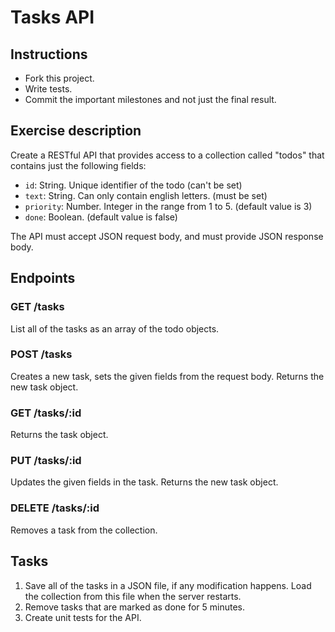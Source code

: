 # Tasks API

## Instructions

- Fork this project.
- Write tests.
- Commit the important milestones and not just the final result.

## Exercise description

Create a RESTful API that provides access to a collection called "todos" that contains just the following fields:

- `id`: String. Unique identifier of the todo (can't be set)
- `text`: String. Can only contain english letters. (must be set)
- `priority`: Number. Integer in the range from 1 to 5. (default value is 3)
- `done`: Boolean. (default value is false)

The API must accept JSON request body, and must provide JSON response body.

## Endpoints

### GET /tasks

List all of the tasks as an array of the todo objects.

### POST /tasks

Creates a new task, sets the given fields from the request body. Returns the new task object.

### GET /tasks/:id

Returns the task object.

### PUT /tasks/:id

Updates the given fields in the task. Returns the new task object.

### DELETE /tasks/:id

Removes a task from the collection.

## Tasks

1. Save all of the tasks in a JSON file, if any modification happens. Load the collection from this file when the server restarts.
2. Remove tasks that are marked as done for 5 minutes.
3. Create unit tests for the API.
